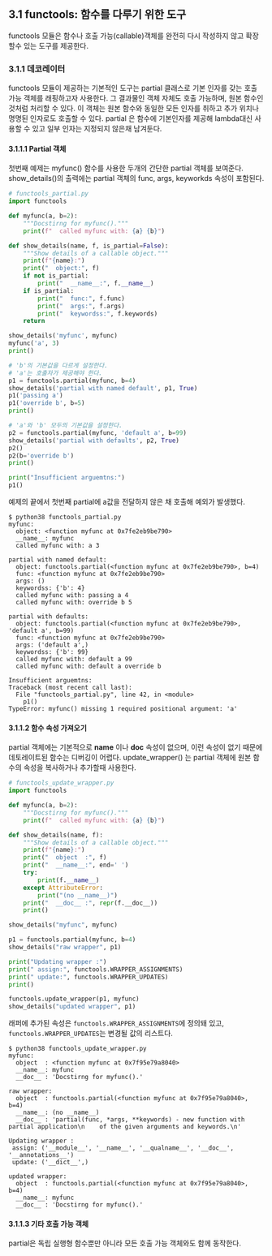 ## 3.1 functools: 함수를 다루기 위한 도구
functools 모듈은 함수나 호출 가능(callable)객체를 완전히 다시 작성하지 않고 확장할수 있는 도구를 제공한다.

###  3.1.1 데코레이터
functools 모듈이 제공하는 기본적인 도구는 partial 클래스로 기본 인자를 갖는 호출 가능 객체를 래핑하고자 사용한다. 그 결과물인 객체 자체도 호출 가능하며, 원본 함수인 것처럼 처리할 수 있다. 이 객체는 원본 함수와 동일한 모든 인자를 취하고 추가 위치나 명명된 인자로도 호출할 수 있다. partial 은 함수에 기본인자를 제공해 lambda대신 사용할 수 있고 일부 인자는 지정되지 않은채 남겨둔다.

#### 3.1.1.1 Partial 객체
첫번째 예제는 myfunc() 함수를 사용한 두개의 간단한 partial 객체를 보여준다.
show_details()의 출력에는 partial 객체의 func, args, keyworkds 속성이 포함된다.

```python
# functools_partial.py
import functools

def myfunc(a, b=2):
    """Docstirng for myfunc()."""
    print(f"  called myfunc with: {a} {b}")

def show_details(name, f, is_partial=False):
    """Show details of a callable object."""
    print(f"{name}:")
    print("  object:", f)
    if not is_partial:
        print("  __name__:", f.__name__)
    if is_partial:
        print("  func:", f.func)
        print("  args:", f.args)
        print("  keywordss:", f.keywords)
    return

show_details('myfunc', myfunc)
myfunc('a', 3)
print()

# 'b'의 기본값을 다르게 설정한다.
# 'a'는 호출자가 제공해야 한다.
p1 = functools.partial(myfunc, b=4)
show_details('partial with named default', p1, True)
p1('passing a')
p1('override b', b=5)
print()

# 'a'와 'b' 모두의 기본값을 설정한다.
p2 = functools.partial(myfunc, 'default a', b=99)
show_details('partial with defaults', p2, True)
p2()
p2(b='override b')
print()

print("Insufficient arguemtns:")
p1()
```

예제의 끝에서 첫번째 partial에 a값을 전달하지 않은 채 호출해 예외가 발생했다.

```
$ python38 functools_partial.py
myfunc:
  object: <function myfunc at 0x7fe2eb9be790>
  __name__: myfunc
  called myfunc with: a 3

partial with named default:
  object: functools.partial(<function myfunc at 0x7fe2eb9be790>, b=4)
  func: <function myfunc at 0x7fe2eb9be790>
  args: ()
  keywordss: {'b': 4}
  called myfunc with: passing a 4
  called myfunc with: override b 5

partial with defaults:
  object: functools.partial(<function myfunc at 0x7fe2eb9be790>, 'default a', b=99)
  func: <function myfunc at 0x7fe2eb9be790>
  args: ('default a',)
  keywordss: {'b': 99}
  called myfunc with: default a 99
  called myfunc with: default a override b

Insufficient arguemtns:
Traceback (most recent call last):
  File "functools_partial.py", line 42, in <module>
    p1()
TypeError: myfunc() missing 1 required positional argument: 'a'
```

#### 3.1.1.2 함수 속성 가져오기
partial 객체에는 기본적으로 __name__ 이나 __doc__ 속성이 없으며, 이런 속성이 없기 때문에 데토레이트된 함수는 디버깅이 어렵다. update_wrapper() 는 partial 객체에 원본 함수의 속성을 복사하거나 추가할때 사용한다.

```python
# functools_update_wrapper.py
import functools

def myfunc(a, b=2):
    """Docstirng for myfunc()."""
    print(f"  called myfunc with: {a} {b}")

def show_details(name, f):
    """Show details of a callable object."""
    print(f"{name}:")
    print("  object  :", f)
    print("  __name__:", end=' ')
    try:
        print(f.__name__)
    except AttributeError:
        print("(no __name__)")
    print("  __doc__ :", repr(f.__doc__))
    print()

show_details("myfunc", myfunc)

p1 = functools.partial(myfunc, b=4)
show_details("raw wrapper", p1)

print("Updating wrapper :")
print(" assign:", functools.WRAPPER_ASSIGNMENTS)
print(" update:", functools.WRAPPER_UPDATES)
print()

functools.update_wrapper(p1, myfunc)
show_details("updated wrapper", p1)
```

래퍼에 추가된 속성은 `functools.WRAPPER_ASSIGNMENTS`에 정의돼 있고, `functools.WRAPPER_UPDATES`는 변경될 값의 리스트다.

```
$ python38 functools_update_wrapper.py
myfunc:
  object  : <function myfunc at 0x7f95e79a8040>
  __name__: myfunc
  __doc__ : 'Docstirng for myfunc().'

raw wrapper:
  object  : functools.partial(<function myfunc at 0x7f95e79a8040>, b=4)
  __name__: (no __name__)
  __doc__ : 'partial(func, *args, **keywords) - new function with partial application\n    of the given arguments and keywords.\n'

Updating wrapper :
 assign: ('__module__', '__name__', '__qualname__', '__doc__', '__annotations__')
 update: ('__dict__',)

updated wrapper:
  object  : functools.partial(<function myfunc at 0x7f95e79a8040>, b=4)
  __name__: myfunc
  __doc__ : 'Docstirng for myfunc().'
```

#### 3.1.1.3 기타 호출 가능 객체
partial은 독립 실행형 함수뿐만 아니라 모든 호출 가능 객체와도 함께 동작한다.
